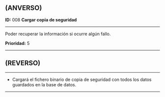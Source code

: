 ## (ANVERSO)  
**ID:** 008 **Cargar copia de seguridad**  

----

Poder recuperar la información si ocurre algún fallo.  

**Prioridad:** 5  

-----  
## (REVERSO)
-----

- Cargará el fichero binario de copia de seguridad con todos los datos guardados en la base de datos.
-----
